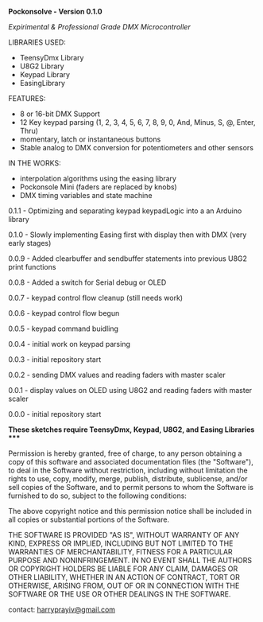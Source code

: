 <b>Pockonsolve - Version 0.1.0</b>

<i>Expirimental & Professional Grade DMX Microcontroller</i>

LIBRARIES USED:
  - TeensyDmx Library
  - U8G2 Library
  - Keypad Library
  - EasingLibrary



FEATURES:
  - 8 or 16-bit DMX Support
  - 12 Key keypad parsing (1, 2, 3, 4, 5, 6, 7, 8, 9, 0, And, Minus, S, @, Enter, Thru)
  - momentary, latch or instantaneous buttons
  - Stable analog to DMX conversion for potentiometers and other sensors

   IN THE WORKS:
  - interpolation algorithms using the easing library
  - Pockonsole Mini (faders are replaced by knobs)
  - DMX timing variables and state machine


0.1.1 - Optimizing and separating keypad keypadLogic into a an Arduino library

0.1.0 - Slowly implementing Easing first with display then with DMX (very early stages)

0.0.9 - Added clearbuffer and sendbuffer statements into previous U8G2 print functions

0.0.8 - Added a switch for Serial debug or OLED

0.0.7 - keypad control flow cleanup (still needs work)

0.0.6 - keypad control flow begun

0.0.5 - keypad command buidling

0.0.4 - initial work on keypad parsing

0.0.3 - initial repository start

0.0.2 - sending DMX values and reading faders with master scaler

0.0.1 - display values on OLED using U8G2 and reading faders with master scaler

0.0.0 - initial repository start




<b>These sketches require TeensyDmx, Keypad, U8G2, and Easing Libraries ***</b>

Permission is hereby granted, free of charge, to any person obtaining a copy
of this software and associated documentation files (the "Software"), to deal
in the Software without restriction, including without limitation the rights
to use, copy, modify, merge, publish, distribute, sublicense, and/or sell
copies of the Software, and to permit persons to whom the Software is
furnished to do so, subject to the following conditions:

The above copyright notice and this permission notice shall be included in
all copies or substantial portions of the Software.

THE SOFTWARE IS PROVIDED "AS IS", WITHOUT WARRANTY OF ANY KIND, EXPRESS OR
IMPLIED, INCLUDING BUT NOT LIMITED TO THE WARRANTIES OF MERCHANTABILITY,
FITNESS FOR A PARTICULAR PURPOSE AND NONINFRINGEMENT. IN NO EVENT SHALL THE
AUTHORS OR COPYRIGHT HOLDERS BE LIABLE FOR ANY CLAIM, DAMAGES OR OTHER
LIABILITY, WHETHER IN AN ACTION OF CONTRACT, TORT OR OTHERWISE, ARISING FROM,
OUT OF OR IN CONNECTION WITH THE SOFTWARE OR THE USE OR OTHER DEALINGS IN
THE SOFTWARE.

contact: harryprayiv@gmail.com
